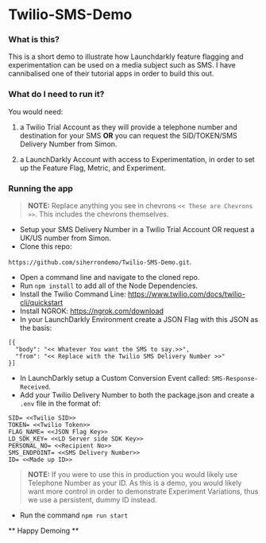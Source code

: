 # Twilio-SMS-Demo

### What is this? ###
This is a short demo to illustrate how Launchdarkly feature flagging and experimentation can be used on a media subject such as SMS. I have cannibalised one of their tutorial apps in order to build this out.

### What do I need to run it? ###
You would need: 

1. a Twilio Trial Account as they will provide a telephone number and destination for your SMS **OR** you can request the SID/TOKEN/SMS Delivery Number from Simon.

2. a LaunchDarkly Account with access to Experimentation, in order to set up the Feature Flag, Metric, and Experiment.

### Running the app ###
> **NOTE:** Replace anything you see in chevrons `<< These are Chevrons >>`. This includes the chevrons themselves.

- Setup your SMS Delivery Number in a Twilio Trial Account OR request a UK/US number from Simon.
- Clone this repo: 

`https://github.com/siherrondemo/Twilio-SMS-Demo.git`.

- Open a command line and navigate to the cloned repo.
- Run `npm install` to add all of the Node Dependencies.
- Install the Twilio Command Line: https://www.twilio.com/docs/twilio-cli/quickstart
- Install NGROK: https://ngrok.com/download 
- In your LaunchDarkly Environment create a JSON Flag with this JSON as the basis:

```
[{
  "body": "<< Whatever You want the SMS to say.>>",
  "from": "<< Replace with the Twilio SMS Delivery Number >>"
}]
```
- In LaunchDarkly setup a Custom Conversion Event called: `SMS-Response-Received`.
- Add your Twilio Delivery Number to both the package.json and create a `.env` file in the format of:

```
SID= <<Twilio SID>>
TOKEN= <<Twilio Token>>
FLAG_NAME= <<JSON Flag Key>>
LD_SDK_KEY= <<LD Server side SDK Key>>
PERSONAL_NO= <<Recipient No>>
SMS_ENDPOINT= <<SMS Delivery Number>>
ID= <<Made up ID>>
```
> **NOTE:** If you were to use this in production you would likely use Telephone Number as your ID. As this is a demo, you would likely want more control in order to demonstrate Experiment Variations, thus we use a persistent, dummy ID instead.

- Run the command `npm run start`

** Happy Demoing **
